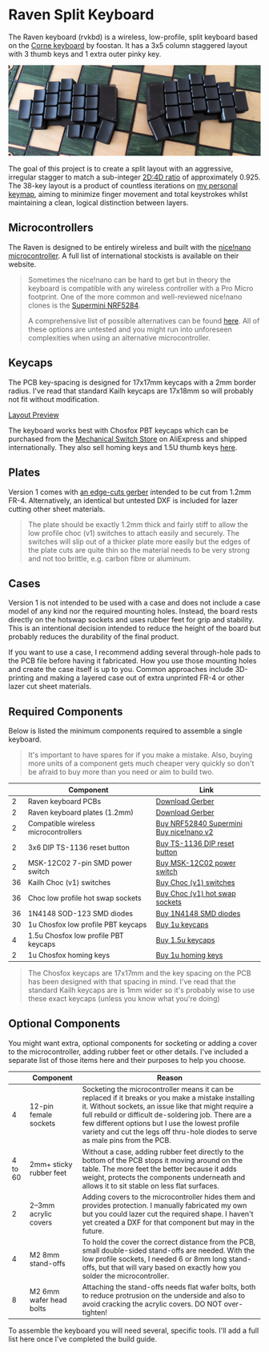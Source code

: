 # Raven Split Keyboard

The Raven keyboard (rvkbd) is a wireless, low-profile, split keyboard based on the [Corne keyboard](https://github.com/foostan/crkbd) by foostan. It has a 3x5 column staggered layout with 3 thumb keys and 1 extra outer pinky key.

![PCB Preview](images/keyboard-on-chess-board.jpg)

The goal of this project is to create a split layout with an aggressive, irregular stagger to match a sub-integer [2D:4D ratio](https://en.wikipedia.org/wiki/Digit_ratio) of approximately 0.925. The 38-key layout is a product of countless iterations on [my personal keymap](images/example-keymap.png), aiming to minimize finger movement and total keystrokes whilst maintaining a clean, logical distinction between layers.

## Microcontrollers

The Raven is designed to be entirely wireless and built with the [nice!nano microcontroller](https://nicekeyboards.com/nice-nano/). A full list of international stockists is available on their website.

> Sometimes the nice!nano can be hard to get but in theory the keyboard is compatible with any wireless controller with a Pro Micro footprint. One of the more common and well-reviewed nice!nano clones is the [Supermini NRF5284](https://www.aliexpress.com/item/1005006035505133.html).
>
> A comprehensive list of possible alternatives can be found [here](https://github.com/joric/nrfmicro/wiki/Alternatives). All of these options are untested and you might run into unforeseen complexities when using an alternative microcontroller.

## Keycaps

The PCB key-spacing is designed for 17x17mm keycaps with a 2mm border radius. I've read that standard Kailh keycaps are 17x18mm so will probably not fit without modification.

[Layout Preview](images/layout-preview.png)

The keyboard works best with Chosfox PBT keycaps which can be purchased from the [Mechanical Switch Store](https://www.aliexpress.com/item/1005004558099208.html) on AliExpress and shipped internationally. They also sell homing keys and 1.5U thumb keys [here](https://www.aliexpress.com/item/1005004780019538.html).

## Plates

Version 1 comes with [an edge-cuts gerber](raven-split-38key/raven-split-38key__choc-hotswap-n!n/pcb/gerber.zip  "download") intended to be cut from 1.2mm FR-4. Alternatively, an identical but untested DXF is included for lazer cutting other sheet materials.

> The plate should be exactly 1.2mm thick and fairly stiff to allow the low profile choc (v1) switches to attach easily and securely. The switches will slip out of a thicker plate more easily but the edges of the plate cuts are quite thin so the material needs to be very strong and not too brittle, e.g. carbon fibre or aluminum.

## Cases

Version 1 is not intended to be used with a case and does not include a case model of any kind nor the required mounting holes. Instead, the board rests directly on the hotswap sockets and uses rubber feet for grip and stability. This is an intentional decision intended to reduce the height of the board but probably reduces the durability of the final product.

If you want to use a case, I recommend adding several through-hole pads to the PCB file before having it fabricated. How you use those mounting holes and create the case itself is up to you. Common approaches include 3D-printing and making a layered case out of extra unprinted FR-4 or other lazer cut sheet materials.

## Required Components

Below is listed the minimum components required to assemble a single keyboard.

> It's important to have spares for if you make a mistake. Also, buying more units of a component gets much cheaper very quickly so don't be afraid to buy more than you need or aim to build two.

| | Component | Link |
|-|-----------|------|
| 2 | Raven keyboard PCBs | [Download Gerber](raven-split-38key/raven-split-38key__choc-hotswap-n!n/pcb/gerber.zip  "download") |
| 2 | Raven keyboard plates (1.2mm) | [Download Gerber](raven-split-38key/raven-split-38key__choc-hotswap-n!n/pcb/gerber.zip "download") |
| 2 | Compatible wireless microcontrollers | [Buy NRF52840 Supermini](https://www.aliexpress.com/w/wholesale-NRF52840-Supermini.html) <br> [Buy nice!nano v2](https://nicekeyboards.com/nice-nano) |
| 2 | 3x6 DIP TS-1136 reset button | [Buy TS-1136 DIP reset button](https://www.aliexpress.com/w/wholesale-TS%2525252d1136-DIP-button.html) |
| 2 | MSK-12C02 7-pin SMD power switch | [Buy MSK-12C02 power switch](https://www.aliexpress.com/w/wholesale-MSK%2525252d12C02-7%2525252dpin-SMD-toggle-switch.htmlf) |
| 36 | Kailh Choc (v1) switches | [Buy Choc (v1) switches](https://lowprokb.ca/collections/switches/products/sunset-tactile-choc-switches) |
| 36 | Choc low profile hot swap sockets | [Buy Choc (v1) hot swap sockets](https://www.kailhswitch.com/mechanical-keyboard-switches/box-switches/choc-type-hot-swap-socket.html) |
| 36 | 1N4148 SOD-123 SMD diodes | [Buy 1N4148 SMD diodes](https://www.aliexpress.com/w/wholesale-1N4148-SOD%2525252d123-SMD-diode.html) |
| 30 | 1u Chosfox low profile PBT keycaps | [Buy 1u keycaps](https://www.aliexpress.com/item/1005004558099208.html) |
| 4 | 1.5u Chosfox low profile PBT keycaps | [Buy 1.5u keycaps](https://www.aliexpress.com/item/1005004780019538.html) |
| 2 | 1u Chosfox homing keys | [Buy 1u homing keys](https://www.aliexpress.com/item/1005004780019538.html) |

> The Chosfox keycaps are 17x17mm and the key spacing on the PCB has been designed with that spacing in mind. I've read that the standard Kailh keycaps are is 1mm wider so it's probably wise to use these exact keycaps (unless you know what you're doing)

## Optional Components

You might want extra, optional components for socketing or adding a cover to the microcontroller, adding rubber feet or other details. I've included a separate list of those items here and their purposes to help you choose.

| | Component | Reason |
|-|-----------|--------|
| 4 | 12-pin female sockets | Socketing the microcontroller means it can be replaced if it breaks or you make a mistake installing it. Without sockets, an issue like that might require a full rebuild or difficult de-soldering job. There are a few different options but I use the lowest profile variety and cut the legs off thru-hole diodes to serve as male pins from the PCB. |
| 4 to 60 | 2mm+ sticky rubber feet | Without a case, adding rubber feet directly to the bottom of the PCB stops it moving around on the table. The more feet the better because it adds weight, protects the components underneath and allows it to sit stable on less flat surfaces. |
| 2 | 2–3mm acrylic covers | Adding covers to the microcontroller hides them and provides protection. I manually fabricated my own but you could lazer cut the required shape. I haven't yet created a DXF for that component but may in the future. |
| 4 | M2 8mm stand-offs | To hold the cover the correct distance from the PCB, small double-sided stand-offs are needed. With the low profile sockets, I needed 6 or 8mm long stand-offs, but that will vary based on exactly how you solder the microcontroller. |
| 8 | M2 6mm wafer head bolts | Attaching the stand-offs needs flat wafer bolts, both to reduce protrusion on the underside and also to avoid cracking the acrylic covers. DO NOT over-tighten! |

To assemble the keyboard you will need several, specific tools. I'll add a full list here once I've completed the build guide.
